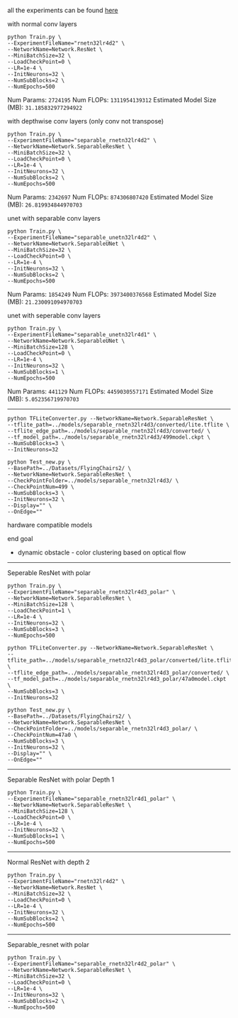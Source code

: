 all the experiments can be found [here]()


with normal conv layers
```
python Train.py \
--ExperimentFileName="rnetn32lr4d2" \
--NetworkName=Network.ResNet \
--MiniBatchSize=32 \
--LoadCheckPoint=0 \
--LR=1e-4 \
--InitNeurons=32 \
--NumSubBlocks=2 \
--NumEpochs=500
```
Num Params: `2724195`
Num FLOPs: `1311954139312`
Estimated Model Size (MB): `31.185832977294922`


with depthwise conv layers (only conv not transpose)
```
python Train.py \
--ExperimentFileName="separable_rnetn32lr4d2" \
--NetworkName=Network.SeparableResNet \
--MiniBatchSize=32 \
--LoadCheckPoint=0 \
--LR=1e-4 \
--InitNeurons=32 \
--NumSubBlocks=2 \
--NumEpochs=500
```

Num Params: `2342697`
Num FLOPs: `874306807420`
Estimated Model Size (MB): `26.819934844970703`



unet with separable conv layers
```
python Train.py \
--ExperimentFileName="separable_unetn32lr4d2" \
--NetworkName=Network.SeparableUNet \  
--MiniBatchSize=32 \
--LoadCheckPoint=0 \
--LR=1e-4 \
--InitNeurons=32 \
--NumSubBlocks=2 \
--NumEpochs=500
```

Num Params: `1854249`
Num FLOPs: `3973400376568`
Estimated Model Size (MB): `21.230091094970703`


unet with seperable conv layers
```
python Train.py \
--ExperimentFileName="separable_unetn32lr4d1" \
--NetworkName=Network.SeparableUNet \
--MiniBatchSize=128 \
--LoadCheckPoint=0 \
--LR=1e-4 \
--InitNeurons=32 \
--NumSubBlocks=1 \
--NumEpochs=500

```


Num Params: `441129`
Num FLOPs: `4459030557171`
Estimated Model Size (MB): `5.052356719970703`




---

```
python TFLiteConverter.py --NetworkName=Network.SeparableResNet \
--tflite_path=../models/separable_rnetn32lr4d3/converted/lite.tflite \
--tflite_edge_path=../models/separable_rnetn32lr4d3/converted/ \
--tf_model_path=../models/separable_rnetn32lr4d3/499model.ckpt \
--NumSubBlocks=3 \
--InitNeurons=32 
```



```
python Test_new.py \
--BasePath=../Datasets/FlyingChairs2/ \
--NetworkName=Network.SeparableResNet \
--CheckPointFolder=../models/separable_rnetn32lr4d3/ \
--CheckPointNum=499 \
--NumSubBlocks=3 \
--InitNeurons=32 \
--Display="" \
--OnEdge=""
```


hardware compatible models

end goal 
- dynamic obstacle - color clustering based on optical flow



----
Seperable ResNet with polar
```
python Train.py \
--ExperimentFileName="separable_rnetn32lr4d3_polar" \
--NetworkName=Network.SeparableResNet \
--MiniBatchSize=128 \
--LoadCheckPoint=1 \
--LR=1e-4 \
--InitNeurons=32 \
--NumSubBlocks=3 \
--NumEpochs=500
```


```
python TFLiteConverter.py --NetworkName=Network.SeparableResNet \
--tflite_path=../models/separable_rnetn32lr4d3_polar/converted/lite.tflite \
--tflite_edge_path=../models/separable_rnetn32lr4d3_polar/converted/ \
--tf_model_path=../models/separable_rnetn32lr4d3_polar/47a0model.ckpt \
--NumSubBlocks=3 \
--InitNeurons=32 
```

```
python Test_new.py \
--BasePath=../Datasets/FlyingChairs2/ \
--NetworkName=Network.SeparableResNet \
--CheckPointFolder=../models/separable_rnetn32lr4d3_polar/ \
--CheckPointNum=47a0 \
--NumSubBlocks=3 \
--InitNeurons=32 \
--Display="" \
--OnEdge=""
```
---
Separable ResNet with polar Depth 1

```
python Train.py \
--ExperimentFileName="separable_rnetn32lr4d1_polar" \
--NetworkName=Network.SeparableResNet \
--MiniBatchSize=128 \
--LoadCheckPoint=0 \
--LR=1e-4 \
--InitNeurons=32 \
--NumSubBlocks=1 \
--NumEpochs=500
```

---
Normal ResNet with depth 2

```
python Train.py \
--ExperimentFileName="rnetn32lr4d2" \
--NetworkName=Network.ResNet \
--MiniBatchSize=32 \
--LoadCheckPoint=0 \
--LR=1e-4 \
--InitNeurons=32 \
--NumSubBlocks=2 \
--NumEpochs=500
```
---

Separable_resnet with polar
```
python Train.py \
--ExperimentFileName="separable_rnetn32lr4d2_polar" \
--NetworkName=Network.SeparableResNet \
--MiniBatchSize=32 \
--LoadCheckPoint=0 \
--LR=1e-4 \
--InitNeurons=32 \
--NumSubBlocks=2 \
--NumEpochs=500
```
